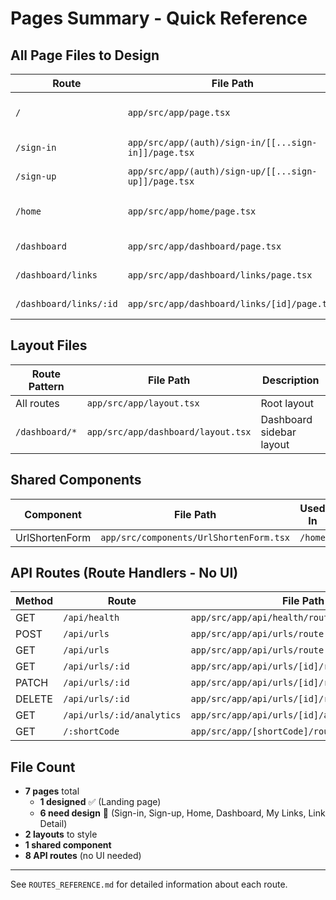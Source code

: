 # Pages Summary - Quick Reference

## All Page Files to Design

| Route | File Path | Type | Description | Status |
|-------|-----------|------|-------------|--------|
| `/` | `app/src/app/page.tsx` | Public | Landing page (marketing) | ✅ Designed |
| `/sign-in` | `app/src/app/(auth)/sign-in/[[...sign-in]]/page.tsx` | Public | Login (Clerk) | 🎨 Needs Design |
| `/sign-up` | `app/src/app/(auth)/sign-up/[[...sign-up]]/page.tsx` | Public | Registration (Clerk) | 🎨 Needs Design |
| `/home` | `app/src/app/home/page.tsx` | Protected | Quick shorten + overview | 🎨 Needs Design |
| `/dashboard` | `app/src/app/dashboard/page.tsx` | Protected | Dashboard overview | 🎨 Needs Design |
| `/dashboard/links` | `app/src/app/dashboard/links/page.tsx` | Protected | All links list | 🎨 Needs Design |
| `/dashboard/links/:id` | `app/src/app/dashboard/links/[id]/page.tsx` | Protected | Link detail + analytics | 🎨 Needs Design |

## Layout Files

| Route Pattern | File Path | Description |
|---------------|-----------|-------------|
| All routes | `app/src/app/layout.tsx` | Root layout |
| `/dashboard/*` | `app/src/app/dashboard/layout.tsx` | Dashboard sidebar layout |

## Shared Components

| Component | File Path | Used In |
|-----------|-----------|---------|
| UrlShortenForm | `app/src/components/UrlShortenForm.tsx` | `/home` |

## API Routes (Route Handlers - No UI)

| Method | Route | File Path |
|--------|-------|-----------|
| GET | `/api/health` | `app/src/app/api/health/route.ts` |
| POST | `/api/urls` | `app/src/app/api/urls/route.ts` |
| GET | `/api/urls` | `app/src/app/api/urls/route.ts` |
| GET | `/api/urls/:id` | `app/src/app/api/urls/[id]/route.ts` |
| PATCH | `/api/urls/:id` | `app/src/app/api/urls/[id]/route.ts` |
| DELETE | `/api/urls/:id` | `app/src/app/api/urls/[id]/route.ts` |
| GET | `/api/urls/:id/analytics` | `app/src/app/api/urls/[id]/analytics/route.ts` |
| GET | `/:shortCode` | `app/src/app/[shortCode]/route.ts` |

## File Count
- **7 pages** total
  - **1 designed** ✅ (Landing page)
  - **6 need design** 🎨 (Sign-in, Sign-up, Home, Dashboard, My Links, Link Detail)
- **2 layouts** to style
- **1 shared component**
- **8 API routes** (no UI needed)

---

See `ROUTES_REFERENCE.md` for detailed information about each route.

